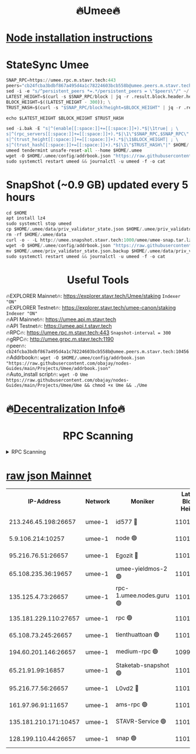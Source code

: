 <h1 align="center"> 🔥Umee🔥</h1>


[Node installation instructions](https://github.com/obajay/nodes-Guides/tree/main/Projects/Umee)
=
# StateSync Umee
```python
SNAP_RPC=https://umee.rpc.m.stavr.tech:443
peers="cb24fcba3bdbf867a495d4a1c78224603bcb558b@umee.peers.m.stavr.tech:10456"
sed -i -e "s/^persistent_peers *=.*/persistent_peers = \"$peers\"/" ~/.umee/config/config.toml
LATEST_HEIGHT=$(curl -s $SNAP_RPC/block | jq -r .result.block.header.height); \
BLOCK_HEIGHT=$((LATEST_HEIGHT - 300)); \
TRUST_HASH=$(curl -s "$SNAP_RPC/block?height=$BLOCK_HEIGHT" | jq -r .result.block_id.hash)

echo $LATEST_HEIGHT $BLOCK_HEIGHT $TRUST_HASH

sed -i.bak -E "s|^(enable[[:space:]]+=[[:space:]]+).*$|\1true| ; \
s|^(rpc_servers[[:space:]]+=[[:space:]]+).*$|\1\"$SNAP_RPC,$SNAP_RPC\"| ; \
s|^(trust_height[[:space:]]+=[[:space:]]+).*$|\1$BLOCK_HEIGHT| ; \
s|^(trust_hash[[:space:]]+=[[:space:]]+).*$|\1\"$TRUST_HASH\"|" $HOME/.umee/config/config.toml
umeed tendermint unsafe-reset-all --home $HOME/.umee
wget -O $HOME/.umee/config/addrbook.json "https://raw.githubusercontent.com/obajay/nodes-Guides/main/Projects/Umee/addrbook.json"
sudo systemctl restart umeed && journalctl -u umeed -f -o cat
```
# SnapShot (~0.9 GB) updated every 5 hours
```python
cd $HOME
apt install lz4
sudo systemctl stop umeed
cp $HOME/.umee/data/priv_validator_state.json $HOME/.umee/priv_validator_state.json.backup
rm -rf $HOME/.umee/data
curl -o - -L http://umee.snapshot.stavr.tech:1000/umee/umee-snap.tar.lz4 | lz4 -c -d - | tar -x -C $HOME/.umee --strip-components 2
wget -O $HOME/.umee/config/addrbook.json "https://raw.githubusercontent.com/obajay/nodes-Guides/main/Projects/Umee/addrbook.json"
mv $HOME/.umee/priv_validator_state.json.backup $HOME/.umee/data/priv_validator_state.json
sudo systemctl restart umeed && journalctl -u umeed -f -o cat
```
 <h1 align="center"> Useful Tools</h1>

🔥EXPLORER Mainnet🔥:      https://explorer.stavr.tech/Umee/staking             `Indexer "ON"` \
🔥EXPLORER Testnet🔥:        https://explorer.stavr.tech/umee-canon/staking      `Indexer "ON"` \
🔥API Mainnet🔥:                   https://umee.api.m.stavr.tech \
🔥API Testnet🔥:                     https://umee.api.t.stavr.tech \
🔥RPC🔥:                           https://umee.rpc.m.stavr.tech:443                     `Snapshot-interval = 300` \
🔥gRPC🔥:                              http://umee.grpc.m.stavr.tech:1190 \
🔥peer🔥:                     `cb24fcba3bdbf867a495d4a1c78224603bcb558b@umee.peers.m.stavr.tech:10456` \
🔥Addrbook🔥:    ```wget -O $HOME/.umee/config/addrbook.json "https://raw.githubusercontent.com/obajay/nodes-Guides/main/Projects/Umee/addrbook.json"``` \
🔥Auto_install script🔥: ```wget -O Ume https://raw.githubusercontent.com/obajay/nodes-Guides/main/Projects/Umee/Ume && chmod +x Ume && ./Ume```

🔥[Decentralization Info](https://github.com/obajay/StateSync-snapshots/tree/main/Projects/Umee/Decentralization)🔥
=

<h1 align="center"> RPC Scanning</h1>

<details>
<summary>RPC Scanning</summary>

<h2 align="center"> We scan nodes in real time every 4 hours. And we provide the final result of RPC endpoints.
We cannot influence the operation of these nodes in any way. </h2>


```python
If Voting Power is higher than 0 --> then the Node is a validator of the network and may be subject to attack and be a potential threat to the chain.
```
```python
We marked such validators with a red symbol
```

</details>

[raw json Mainnet](https://rpc-check.umeem.stavr.tech/umeem/rpc-umeem-result.json)
=



<table><tr><th>IP-Address</th><th>Network</th><th>Moniker</th><th>Latest Block Height</th><th>Earliest Block Height</th><th>Catching Up</th><th>Tx Index</th><th>Voting Power</th><th>Scan Time</th></tr><tr><td>213.246.45.198:26657</td><td>umee-1</td><td>id577 🔴</td><td>11011737</td><td>7100001</td><td>False</td><td>on</td><td>35124374</td><td>2024-03-14T06:44:54.068804952UTC</td></tr><tr><td>5.9.106.214:10257</td><td>umee-1</td><td>node 🟢</td><td>11011745</td><td>7942001</td><td>False</td><td>on</td><td>0</td><td>2024-03-14T06:45:46.120896209UTC</td></tr><tr><td>95.216.76.51:26657</td><td>umee-1</td><td>Egozit 🔴</td><td>11011749</td><td>8262001</td><td>False</td><td>off</td><td>38859605</td><td>2024-03-14T06:46:06.778896733UTC</td></tr><tr><td>65.108.235.36:19657</td><td>umee-1</td><td>umee-yieldmos-2 🟢</td><td>11011730</td><td>9575548</td><td>False</td><td>on</td><td>0</td><td>2024-03-14T06:44:10.648296610UTC</td></tr><tr><td>135.125.4.73:26657</td><td>umee-1</td><td>rpc-1.umee.nodes.guru 🟢</td><td>11011749</td><td>10691018</td><td>False</td><td>on</td><td>0</td><td>2024-03-14T06:46:08.686320145UTC</td></tr><tr><td>135.181.229.110:27657</td><td>umee-1</td><td>rpc 🟢</td><td>11011734</td><td>10754071</td><td>False</td><td>on</td><td>0</td><td>2024-03-14T06:44:37.508054756UTC</td></tr><tr><td>65.108.73.245:26657</td><td>umee-1</td><td>tienthuattoan 🟢</td><td>11011741</td><td>10787155</td><td>False</td><td>on</td><td>0</td><td>2024-03-14T06:45:21.196159855UTC</td></tr><tr><td>194.60.201.146:26657</td><td>umee-1</td><td>medium-rpc 🟢</td><td>10996546</td><td>10823243</td><td>False</td><td>on</td><td>0</td><td>2024-03-14T06:45:00.571232508UTC</td></tr><tr><td>65.21.91.99:16857</td><td>umee-1</td><td>Staketab-snapshot 🟢</td><td>11011741</td><td>10910001</td><td>False</td><td>off</td><td>0</td><td>2024-03-14T06:45:23.531982867UTC</td></tr><tr><td>95.216.77.56:26657</td><td>umee-1</td><td>L0vd2 🔴</td><td>11011752</td><td>10911752</td><td>False</td><td>off</td><td>38601900</td><td>2024-03-14T06:46:26.658868988UTC</td></tr><tr><td>161.97.96.91:11657</td><td>umee-1</td><td>ams-rpc 🟢</td><td>11011752</td><td>10929930</td><td>False</td><td>on</td><td>0</td><td>2024-03-14T06:46:26.906201534UTC</td></tr><tr><td>135.181.210.171:10457</td><td>umee-1</td><td>STAVR-Service 🟢</td><td>11011750</td><td>11010001</td><td>False</td><td>on</td><td>0</td><td>2024-03-14T06:46:15.162199787UTC</td></tr><tr><td>128.199.110.44:26657</td><td>umee-1</td><td>snap 🟢</td><td>11011751</td><td>11011001</td><td>False</td><td>off</td><td>0</td><td>2024-03-14T06:46:20.184243796UTC</td></tr></table>
